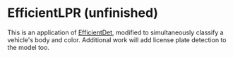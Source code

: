 # EfficientLPR (unfinished)
This is an application of [EfficientDet](https://arxiv.org/pdf/1911.09070.pdf), modified to simultaneously classify a vehicle's body and color.
Additional work will add license plate detection to the model too.


